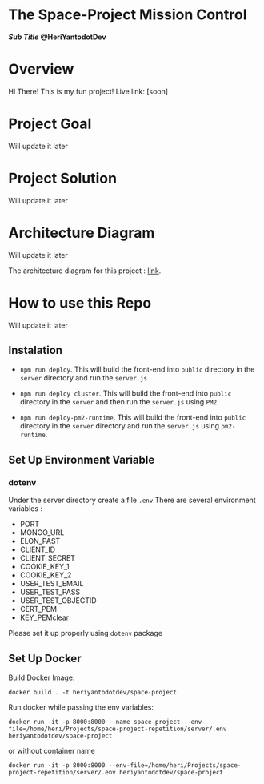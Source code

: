 The Space-Project Mission Control
=================================
***Sub Title***
**@HeriYantodotDev**

# Overview
Hi There! This is my fun project!
Live link: [soon]

# Project Goal
Will update it later

# Project Solution
Will update it later

# Architecture Diagram
Will update it later

The architecture diagram for this project : [link](https://1drv.ms/u/s!AiZUfaWsJp6thIxRoT4Mt-_pPaCDOg?e=7IPjUc).

# How to use this Repo
Will update it later

## Instalation

- `npm run deploy`. This will build the front-end into `public` directory in the `server` directory and run the `server.js`

- `npm run deploy cluster`. This will build the front-end into `public` directory in the `server` and then run the `server.js` using `PM2`.

- `npm run deploy-pm2-runtime`. This will build the front-end into `public` directory in the `server` directory and run the `server.js` using `pm2-runtime`.

## Set Up Environment Variable

### dotenv
Under the server directory create a file `.env` There are several environment variables  :

- PORT
- MONGO_URL
- ELON_PAST
- CLIENT_ID
- CLIENT_SECRET
- COOKIE_KEY_1
- COOKIE_KEY_2
- USER_TEST_EMAIL
- USER_TEST_PASS
- USER_TEST_OBJECTID
- CERT_PEM
- KEY_PEMclear

Please set it up properly using `dotenv` package


## Set Up Docker

Build Docker Image: 

```
docker build . -t heriyantodotdev/space-project 
```

Run docker while passing the env variables: 

```
docker run -it -p 8000:8000 --name space-project --env-file=/home/heri/Projects/space-project-repetition/server/.env heriyantodotdev/space-project
```

or without container name 

```
docker run -it -p 8000:8000 --env-file=/home/heri/Projects/space-project-repetition/server/.env heriyantodotdev/space-project
```

